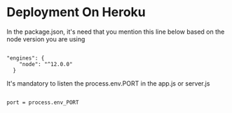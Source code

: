 # Deployment On Heroku



In the package.json, it's need that you mention this line below based on the node version you are using

```

"engines": {
    "node": "^12.0.0"
  }

```

It's mandatory to listen the process.env.PORT in the app.js or server.js

```

port = process.env_PORT

```


